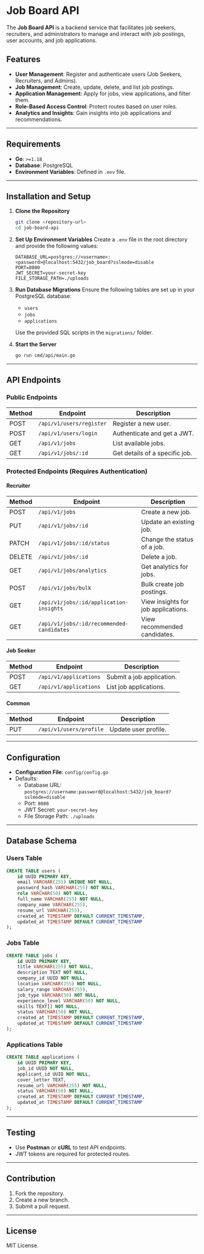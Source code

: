 # Job Board API

The **Job Board API** is a backend service that facilitates job seekers, recruiters, and administrators to manage and interact with job postings, user accounts, and job applications.

## Features
- **User Management**: Register and authenticate users (Job Seekers, Recruiters, and Admins).
- **Job Management**: Create, update, delete, and list job postings.
- **Application Management**: Apply for jobs, view applications, and filter them.
- **Role-Based Access Control**: Protect routes based on user roles.
- **Analytics and Insights**: Gain insights into job applications and recommendations.

---

## Requirements

- **Go**: `>=1.18`
- **Database**: PostgreSQL
- **Environment Variables**: Defined in `.env` file.

---

## Installation and Setup

1. **Clone the Repository**
   ```bash
   git clone <repository-url>
   cd job-board-api
   ```

2. **Set Up Environment Variables**
   Create a `.env` file in the root directory and provide the following values:
   ```env
   DATABASE_URL=postgres://<username>:<password>@localhost:5432/job_board?sslmode=disable
   PORT=8080
   JWT_SECRET=your-secret-key
   FILE_STORAGE_PATH=./uploads
   ```

3. **Run Database Migrations**
   Ensure the following tables are set up in your PostgreSQL database:
   - `users`
   - `jobs`
   - `applications`

   Use the provided SQL scripts in the `migrations/` folder.

4. **Start the Server**
   ```bash
   go run cmd/api/main.go
   ```

---

## API Endpoints

### Public Endpoints
| Method | Endpoint                  | Description                      |
|--------|---------------------------|----------------------------------|
| POST   | `/api/v1/users/register`  | Register a new user.            |
| POST   | `/api/v1/users/login`     | Authenticate and get a JWT.     |
| GET    | `/api/v1/jobs`            | List available jobs.            |
| GET    | `/api/v1/jobs/:id`        | Get details of a specific job.  |

### Protected Endpoints (Requires Authentication)
#### Recruiter
| Method | Endpoint                             | Description                                 |
|--------|--------------------------------------|---------------------------------------------|
| POST   | `/api/v1/jobs`                       | Create a new job.                          |
| PUT    | `/api/v1/jobs/:id`                   | Update an existing job.                    |
| PATCH  | `/api/v1/jobs/:id/status`            | Change the status of a job.                |
| DELETE | `/api/v1/jobs/:id`                   | Delete a job.                              |
| GET    | `/api/v1/jobs/analytics`             | Get analytics for jobs.                    |
| POST   | `/api/v1/jobs/bulk`                  | Bulk create job postings.                  |
| GET    | `/api/v1/jobs/:id/application-insights` | View insights for job applications.     |
| GET    | `/api/v1/jobs/:id/recommended-candidates` | View recommended candidates.          |

#### Job Seeker
| Method | Endpoint                | Description               |
|--------|-------------------------|---------------------------|
| POST   | `/api/v1/applications`  | Submit a job application. |
| GET    | `/api/v1/applications`  | List job applications.    |

#### Common
| Method | Endpoint                  | Description            |
|--------|---------------------------|------------------------|
| PUT    | `/api/v1/users/profile`   | Update user profile.   |

---

## Configuration

- **Configuration File**: `config/config.go`
- Defaults:
  - Database URL: `postgres://username:password@localhost:5432/job_board?sslmode=disable`
  - Port: `8080`
  - JWT Secret: `your-secret-key`
  - File Storage Path: `./uploads`

---

## Database Schema

### Users Table
```sql
CREATE TABLE users (
    id UUID PRIMARY KEY,
    email VARCHAR(255) UNIQUE NOT NULL,
    password_hash VARCHAR(255) NOT NULL,
    role VARCHAR(50) NOT NULL,
    full_name VARCHAR(255) NOT NULL,
    company_name VARCHAR(255),
    resume_url VARCHAR(255),
    created_at TIMESTAMP DEFAULT CURRENT_TIMESTAMP,
    updated_at TIMESTAMP DEFAULT CURRENT_TIMESTAMP
);
```

### Jobs Table
```sql
CREATE TABLE jobs (
    id UUID PRIMARY KEY,
    title VARCHAR(255) NOT NULL,
    description TEXT NOT NULL,
    company_id UUID NOT NULL,
    location VARCHAR(255) NOT NULL,
    salary_range VARCHAR(255),
    job_type VARCHAR(50) NOT NULL,
    experience_level VARCHAR(50) NOT NULL,
    skills TEXT[] NOT NULL,
    status VARCHAR(50) NOT NULL,
    created_at TIMESTAMP DEFAULT CURRENT_TIMESTAMP,
    updated_at TIMESTAMP DEFAULT CURRENT_TIMESTAMP
);
```

### Applications Table
```sql
CREATE TABLE applications (
    id UUID PRIMARY KEY,
    job_id UUID NOT NULL,
    applicant_id UUID NOT NULL,
    cover_letter TEXT,
    resume_url VARCHAR(255) NOT NULL,
    status VARCHAR(50) NOT NULL,
    created_at TIMESTAMP DEFAULT CURRENT_TIMESTAMP,
    updated_at TIMESTAMP DEFAULT CURRENT_TIMESTAMP
);
```

---

## Testing
- Use **Postman** or **cURL** to test API endpoints.
- JWT tokens are required for protected routes.

---

## Contribution
1. Fork the repository.
2. Create a new branch.
3. Submit a pull request.

---

## License
MIT License.